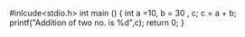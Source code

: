 #inlcude<stdio.h>
int main ()
{
 int a =10, b = 30 , c;
 c = a + b;
 printf("Addition of two no. is %d",c);
 return 0;
}
